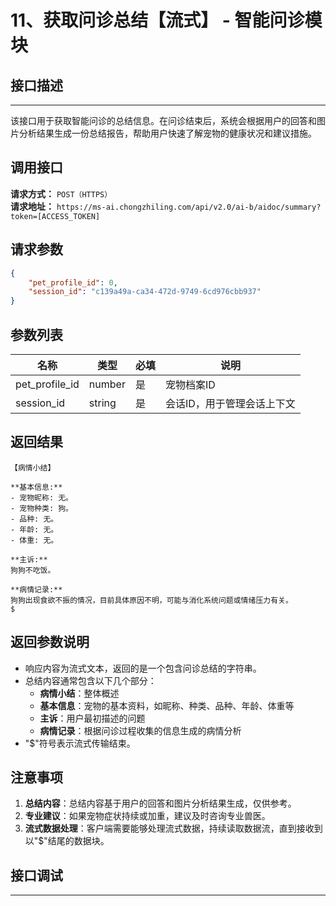 # 11、获取问诊总结【流式】 - 智能问诊模块

## 接口描述
---
该接口用于获取智能问诊的总结信息。在问诊结束后，系统会根据用户的回答和图片分析结果生成一份总结报告，帮助用户快速了解宠物的健康状况和建议措施。

## 调用接口
**请求方式：** `POST（HTTPS）`  
**请求地址：** `https://ms-ai.chongzhiling.com/api/v2.0/ai-b/aidoc/summary?token=[ACCESS_TOKEN]`

## 请求参数
```json
{
    "pet_profile_id": 0,
    "session_id": "c139a49a-ca34-472d-9749-6cd976cbb937"
}
```

## 参数列表

| 名称            | 类型   | 必填 | 说明                  |
| --------------- | ------ | ---- | --------------------- |
| pet_profile_id  | number | 是   | 宠物档案ID            |
| session_id      | string | 是   | 会话ID，用于管理会话上下文 |

## 返回结果
```plaintext
【病情小结】

**基本信息:**
- 宠物昵称: 无。
- 宠物种类: 狗。
- 品种: 无。
- 年龄: 无。
- 体重: 无。

**主诉:**
狗狗不吃饭。

**病情记录:**
狗狗出现食欲不振的情况，目前具体原因不明，可能与消化系统问题或情绪压力有关。
$
```

## 返回参数说明
- 响应内容为流式文本，返回的是一个包含问诊总结的字符串。
- 总结内容通常包含以下几个部分：
  - **病情小结**：整体概述
  - **基本信息**：宠物的基本资料，如昵称、种类、品种、年龄、体重等
  - **主诉**：用户最初描述的问题
  - **病情记录**：根据问诊过程收集的信息生成的病情分析
- "$"符号表示流式传输结束。

## 注意事项
1. **总结内容**：总结内容基于用户的回答和图片分析结果生成，仅供参考。
2. **专业建议**：如果宠物症状持续或加重，建议及时咨询专业兽医。
3. **流式数据处理**：客户端需要能够处理流式数据，持续读取数据流，直到接收到以"$"结尾的数据块。

## 接口调试
---
<script setup>  
import SwaggerUI from '../../../../src/components/SwaggerUI.vue'  
</script>  

<ClientOnly>  
  <SwaggerUI   
    tag="summary"   
    type="post"   
    path="/aidoc/summary"   
  />  
</ClientOnly>


